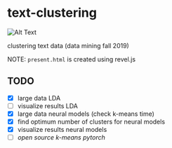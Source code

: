# text-clustering

![Alt Text](https://media.giphy.com/media/VSYyrK0MzKSyI/giphy.gif)

clustering text data (data mining fall 2019)

NOTE: `present.html` is created using revel.js

## TODO
- [x] large data LDA
- [ ] visualize results LDA
- [x] large data neural models (check k-means time)
- [x] find optimum number of clusters for neural models
- [x] visualize results neural models
- [ ] *open source k-means pytorch*
